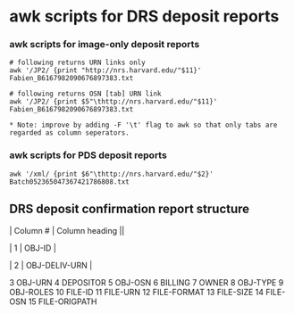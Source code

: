 # awk scripts for DRS deposit reports

### awk scripts for image-only deposit reports

    # following returns URN links only
    awk '/JP2/ {print "http://nrs.harvard.edu/"$11}' Fabien_B6167982090676897383.txt

    # following returns OSN [tab] URN link
    awk '/JP2/ {print $5"\thttp://nrs.harvard.edu/"$11}' Fabien_B6167982090676897383.txt

    * Note: improve by adding -F '\t' flag to awk so that only tabs are regarded as column seperators.

### awk scripts for PDS deposit reports

    awk '/xml/ {print $6"\thttp://nrs.harvard.edu/"$2}' Batch052365047367421786808.txt
    
## DRS deposit confirmation report structure

|  Column #    |   Column heading  ||
 
|  1   |   OBJ-ID  |

|   2   |   OBJ-DELIV-URN   |

3	OBJ-URN
4	DEPOSITOR
5	OBJ-OSN
6	BILLING
7	OWNER
8	OBJ-TYPE
9	OBJ-ROLES
10	FILE-ID
11	FILE-URN
12	FILE-FORMAT
13	FILE-SIZE
14	FILE-OSN
15	FILE-ORIGPATH

